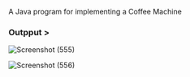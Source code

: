A Java program for implementing a Coffee Machine

### Outpput >

![Screenshot (555)](https://user-images.githubusercontent.com/60145175/116232917-58a42a80-a778-11eb-84b4-b1140a3bc845.png)


![Screenshot (556)](https://user-images.githubusercontent.com/60145175/116232927-5b9f1b00-a778-11eb-9141-73640af3ff84.png)
